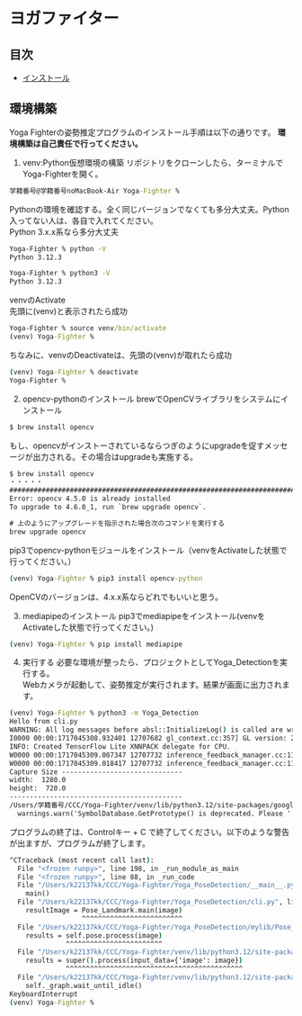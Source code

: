 # ヨガファイター

## 目次

- [インストール](#インストール)


## 環境構築

Yoga Fighterの姿勢推定プログラムのインストール手順は以下の通りです。
**環境構築は自己責任で行ってください。**

1. venv:Python仮想環境の構築
リポジトリをクローンしたら、ターミナルでYoga-Fighterを開く。
```cmd
学籍番号@学籍番号noMacBook-Air Yoga-Fighter %
```
Pythonの環境を確認する。全く同じバージョンでなくても多分大丈夫。Python入ってない人は、各自で入れてください。<br>
Python 3.x.x系なら多分大丈夫
```cmd
Yoga-Fighter % python -V
Python 3.12.3

Yoga-Fighter % python3 -V
Python 3.12.3
```
venvのActivate<br>
先頭に(venv)と表示されたら成功
```cmd
Yoga-Fighter % source venv/bin/activate
(venv) Yoga-Fighter % 
```
ちなみに、venvのDeactivateは、先頭の(venv)が取れたら成功
```cmd
(venv) Yoga-Fighter % deactivate
Yoga-Fighter %
```
2. opencv-pythonのインストール
brewでOpenCVライブラリをシステムにインストール
```cmd
$ brew install opencv
```
もし、opencvがインストーされているならつぎのようにupgradeを促すメッセージが出力される。その場合はupgradeも実施する。
```cmd
$ brew install opencv
・・・・・
######################################################################## 100.0%
Error: opencv 4.5.0 is already installed
To upgrade to 4.6.0_1, run `brew upgrade opencv`.
```
```cmd
# 上のようにアップグレードを指示された場合次のコマンドを実行する
brew upgrade opencv
```
pip3でopencv-pythonモジュールをインストール（venvをActivateした状態で行ってください。）
```cmd
(venv) Yoga-Fighter % pip3 install opencv-python
```
OpenCVのバージョンは、4.x.x系ならどれでもいいと思う。

3. mediapipeのインストール
pip3でmediapipeをインストール(venvをActivateした状態で行ってください。)
```cmd
(venv) Yoga-Fighter % pip install mediapipe
```

4. 実行する
必要な環境が整ったら、プロジェクトとしてYoga_Detectionを実行する。<br>
Webカメラが起動して、姿勢推定が実行されます。結果が画面に出力されます。
```cmd
(venv) Yoga-Fighter % python3 -m Yoga_Detection
Hello from cli.py
WARNING: All log messages before absl::InitializeLog() is called are written to STDERR
I0000 00:00:1717045308.932401 12707682 gl_context.cc:357] GL version: 2.1 (2.1 Metal - 76.3), renderer: Apple M1
INFO: Created TensorFlow Lite XNNPACK delegate for CPU.
W0000 00:00:1717045309.007347 12707732 inference_feedback_manager.cc:114] Feedback manager requires a model with a single signature inference. Disabling support for feedback tensors.
W0000 00:00:1717045309.018417 12707732 inference_feedback_manager.cc:114] Feedback manager requires a model with a single signature inference. Disabling support for feedback tensors.
Capture Size ------------------------------
width:  1280.0
height:  720.0
-------------------------------------------
/Users/学籍番号/CCC/Yoga-Fighter/venv/lib/python3.12/site-packages/google/protobuf/symbol_database.py:55: UserWarning: SymbolDatabase.GetPrototype() is deprecated. Please use message_factory.GetMessageClass() instead. SymbolDatabase.GetPrototype() will be removed soon.
  warnings.warn('SymbolDatabase.GetPrototype() is deprecated. Please '
```
プログラムの終了は、Controlキー + C で終了してください。以下のような警告が出ますが、プログラムが終了します。
```cmd
^CTraceback (most recent call last):
  File "<frozen runpy>", line 198, in _run_module_as_main
  File "<frozen runpy>", line 88, in _run_code
  File "/Users/k22137kk/CCC/Yoga-Fighter/Yoga_PoseDetection/__main__.py", line 4, in <module>
    main()
  File "/Users/k22137kk/CCC/Yoga-Fighter/Yoga_PoseDetection/cli.py", line 19, in main
    resultImage = Pose_Landmark.main(image)
                  ^^^^^^^^^^^^^^^^^^^^^^^^^
  File "/Users/k22137kk/CCC/Yoga-Fighter/Yoga_PoseDetection/mylib/Pose_Landmarks.py", line 109, in main
    results = self.pose.process(image)
              ^^^^^^^^^^^^^^^^^^^^^^^^
  File "/Users/k22137kk/CCC/Yoga-Fighter/venv/lib/python3.12/site-packages/mediapipe/python/solutions/pose.py", line 185, in process
    results = super().process(input_data={'image': image})
              ^^^^^^^^^^^^^^^^^^^^^^^^^^^^^^^^^^^^^^^^^^^^
  File "/Users/k22137kk/CCC/Yoga-Fighter/venv/lib/python3.12/site-packages/mediapipe/python/solution_base.py", line 340, in process
    self._graph.wait_until_idle()
KeyboardInterrupt
(venv) Yoga-Fighter % 
```
